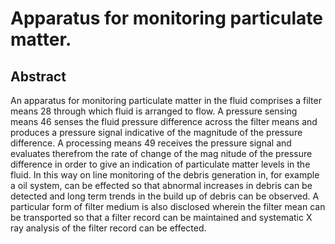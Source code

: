 # Apparatus for monitoring particulate matter.

## Abstract
An apparatus for monitoring particulate matter in the fluid comprises a filter means 28 through which fluid is arranged to flow. A pressure sensing means 46 senses the fluid pressure difference across the filter means and produces a pressure signal indicative of the magnitude of the pressure difference. A processing means 49 receives the pressure signal and evaluates therefrom the rate of change of the mag nitude of the pressure difference in order to give an indication of particulate matter levels in the fluid. In this way on line monitoring of the debris generation in, for example a oil system, can be effected so that abnormal increases in debris can be detected and long term trends in the build up of debris can be observed. A particular form of filter medium is also disclosed wherein the filter mean can be transported so that a filter record can be maintained and systematic X ray analysis of the filter record can be effected.